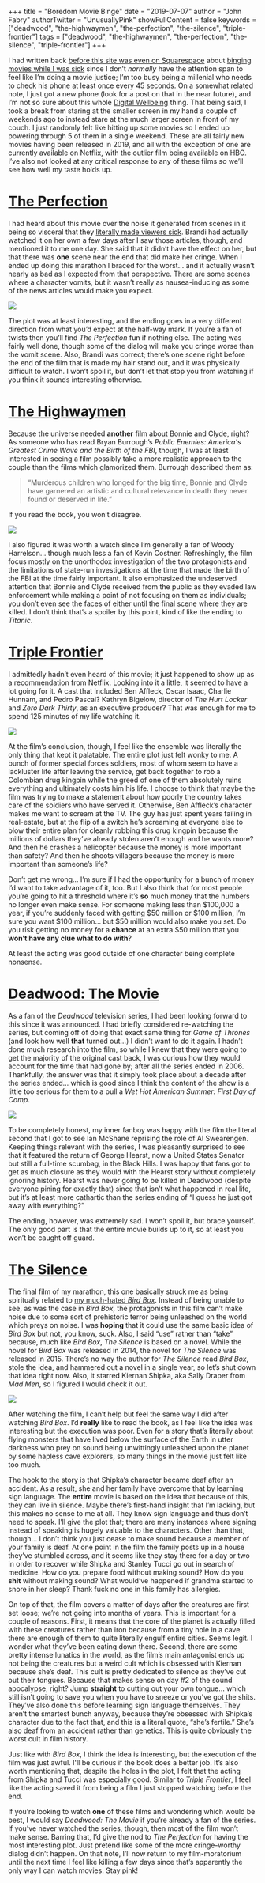 +++
title = "Boredom Movie Binge"
date = "2019-07-07"
author = "John Fabry"
authorTwitter = "UnusuallyPink"
showFullContent = false
keywords = ["deadwood", "the-highwaymen", "the-perfection", "the-silence", "triple-frontier"]
tags = ["deadwood", "the-highwaymen", "the-perfection", "the-silence", "triple-frontier"]
+++

I had written back [before this site was even on Squarespace](https://www.unusually.pink/blog/switching-to-squarespace) about [binging movies while I was sick](https://www.unusually.pink/blog/illness-movie-binge) since I don’t _normally_ have the attention span to feel like I’m doing a movie justice; I’m too busy being a millenial who needs to check his phone at least once every 45 seconds. On a somewhat related note, I just got a new phone (look for a post on that in the near future), and I’m not so sure about this whole [Digital Wellbeing](https://support.google.com/pixelphone/answer/9137850?hl=en&utm_source=wellbeing.google&utm_medium=referral&utm_campaign=wellbeing) thing. That being said, I took a break from staring at the smaller screen in my hand a couple of weekends ago to instead stare at the much larger screen in front of my couch. I just randomly felt like hitting up some movies so I ended up powering through 5 of them in a single weekend. These are all fairly new movies having been released in 2019, and all with the exception of one are currently available on Netflix, with the outlier film being available on HBO. I’ve also not looked at any critical response to any of these films so we’ll see how well my taste holds up.

# [The Perfection](https://en.wikipedia.org/wiki/The_Perfection)

I had heard about this movie over the noise it generated from scenes in it being so visceral that they [literally made viewers sick](https://www.screengeek.net/2019/05/30/the-perfection-netflix-viewers-sick/). Brandi had actually watched it on her own a few days after I saw those articles, though, and mentioned it to me one day. She said that it didn’t have the effect on her, but that there was **one** scene near the end that did make her cringe. When I ended up doing this marathon I braced for the worst… and it actually wasn’t nearly as bad as I expected from that perspective. There are some scenes where a character vomits, but it wasn’t really as nausea-inducing as some of the news articles would make you expect.

![](images/BoredomMovieBinge_perfection_poster.jpg)

The plot was at least interesting, and the ending goes in a very different direction from what you’d expect at the half-way mark. If you’re a fan of twists then you’ll find _The Perfection_ fun if nothing else. The acting was fairly well done, though some of the dialog will make you cringe worse than the vomit scene. Also, Brandi was correct; there’s one scene right before the end of the film that is made my hair stand out, and it was physically difficult to watch. I won’t spoil it, but don’t let that stop you from watching if you think it sounds interesting otherwise.

# [The Highwaymen](https://en.wikipedia.org/wiki/The_Highwaymen_(film))

Because the universe needed **another** film about Bonnie and Clyde, right? As someone who has read Bryan Burrough’s _Public Enemies: America's Greatest Crime Wave and the Birth of the FBI_, though, I was at least interested in seeing a film possibly take a more realistic approach to the couple than the films which glamorized them. Burrough described them as:

> “Murderous children who longed for the big time, Bonnie and Clyde have garnered an artistic and cultural relevance in death they never found or deserved in life.”

If you read the book, you won’t disagree.

![](images/BoredomMovieBinge_highwaymen_poster.jpg)

I also figured it was worth a watch since I’m generally a fan of Woody Harrelson… though much less a fan of Kevin Costner. Refreshingly, the film focus mostly on the unorthodox investigation of the two protagonists and the limitations of state-run investigations at the time that made the birth of the FBI at the time fairly important. It also emphasized the undeserved attention that Bonnie and Clyde received from the public as they evaded law enforcement while making a point of not focusing on them as individuals; you don’t even see the faces of either until the final scene where they are killed. I don’t think that’s a spoiler by this point, kind of like the ending to _Titanic_.

# [Triple Frontier](https://en.wikipedia.org/wiki/Triple_Frontier_(film))

I admittedly hadn’t even heard of this movie; it just happened to show up as a recommendation from Netflix. Looking into it a little, it seemed to have a lot going for it. A cast that included Ben Affleck, Oscar Isaac, Charlie Hunnam, and Pedro Pascal? Kathryn Bigelow, director of _The Hurt Locker_ and _Zero Dark Thirty_, as an executive producer? That was enough for me to spend 125 minutes of my life watching it.

![](images/BoredomMovieBinge_triple_frontier_poster.jpg)

At the film’s conclusion, though, I feel like the ensemble was literally the only thing that kept it palatable. The entire plot just felt wonky to me. A bunch of former special forces soldiers, most of whom seem to have a lackluster life after leaving the service, get back together to rob a Colombian drug kingpin while the greed of one of them absolutely ruins everything and ultimately costs him his life. I choose to think that maybe the film was trying to make a statement about how poorly the country takes care of the soldiers who have served it. Otherwise, Ben Affleck’s character makes me want to scream at the TV. The guy has just spent years failing in real-estate, but at the flip of a switch he’s screaming at everyone else to blow their entire plan for cleanly robbing this drug kingpin because the millions of dollars they’ve already stolen aren’t enough and he wants more? And then he crashes a helicopter because the money is more important than safety? And then he shoots villagers because the money is more important than someone’s life?

Don’t get me wrong… I’m sure if I had the opportunity for a bunch of money I’d want to take advantage of it, too. But I also think that for most people you’re going to hit a threshold where it’s **so** much money that the numbers no longer even make sense. For someone making less than $100,000 a year, if you’re suddenly faced with getting $50 million or $100 million, I’m sure you want $100 million… but $50 million would also make you set. Do you risk getting no money for a **chance** at an extra $50 million that you **won’t have any clue what to do with**?

At least the acting was good outside of one character being complete nonsense.

# [Deadwood: The Movie](https://en.wikipedia.org/wiki/Deadwood:_The_Movie)

As a fan of the _Deadwood_ television series, I had been looking forward to this since it was announced. I had briefly considered re-watching the series, but coming off of doing that exact same thing for _Game of Thrones_ (and look how well **that** turned out…) I didn’t want to do it again. I hadn’t done much research into the film, so while I knew that they were going to get the majority of the original cast back, I was curious how they would account for the time that had gone by; after all the series ended in 2006. Thankfully, the answer was that it simply took place about a decade after the series ended… which is good since I think the content of the show is a little too serious for them to a pull a _Wet Hot American Summer: First Day of Camp_.

![](images/BoredomMovieBinge_deadwood_poster.png)

To be completely honest, my inner fanboy was happy with the film the literal second that I got to see Ian McShane reprising the role of Al Swearengen. Keeping things relevant with the series, I was pleasantly surprised to see that it featured the return of George Hearst, now a United States Senator but still a full-time scumbag, in the Black Hills. I was happy that fans got to get as much closure as they would with the Hearst story without completely ignoring history. Hearst was never going to be killed in Deadwood (despite everyone pining for exactly that) since that isn’t what happened in real life, but it’s at least more cathartic than the series ending of “I guess he just got away with everything?”

The ending, however, was extremely sad. I won’t spoil it, but brace yourself. The only good part is that the entire movie builds up to it, so at least you won’t be caught off guard.

# [The Silence](https://en.wikipedia.org/wiki/The_Silence_(2019_film))

The final film of my marathon, this one basically struck me as being spiritually related to [my much-hated _Bird Box_](https://www.unusually.pink/blog/illness-movie-binge). Instead of being unable to see, as was the case in _Bird Box_, the protagonists in this film can’t make noise due to some sort of prehistoric terror being unleashed on the world which preys on noise. I was **hoping** that it could use the same basic idea of _Bird Box_ but not, you know, suck. Also, I said “use” rather than “take” because, much like _Bird Box_, _The Silence_ is based on a novel. While the novel for _Bird Box_ was released in 2014, the novel for _The Silence_ was released in 2015. There’s no way the author for _The Silence_ read _Bird Box_, stole the idea, and hammered out a novel in a single year, so let’s shut down that idea right now. Also, it starred Kiernan Shipka, aka Sally Draper from _Mad Men_, so I figured I would check it out.

![](images/BoredomMovieBinge_silence_poster.jpg)

After watching the film, I can’t help but feel the same way I did after watching _Bird Box_. I’d **really** like to read the book, as I feel like the idea was interesting but the execution was poor. Even for a story that’s literally about flying monsters that have lived below the surface of the Earth in utter darkness who prey on sound being unwittingly unleashed upon the planet by some hapless cave explorers, so many things in the movie just felt like too much.

The hook to the story is that Shipka’s character became deaf after an accident. As a result, she and her family have overcome that by learning sign language. The **entire** movie is based on the idea that because of this, they can live in silence. Maybe there’s first-hand insight that I’m lacking, but this makes no sense to me at all. They know sign language and thus don’t need to speak. I’ll give the plot that; there are many instances where signing instead of speaking is hugely valuable to the characters. Other than that, though… I don’t think you just cease to make sound because a member of your family is deaf. At one point in the film the family posts up in a house they’ve stumbled across, and it seems like they stay there for a day or two in order to recover while Shipka and Stanley Tucci go out in search of medicine. How do you prepare food without making sound? How do you **shit** without making sound? What would’ve happened if grandma started to snore in her sleep? Thank fuck no one in this family has allergies.

On top of that, the film covers a matter of days after the creatures are first set loose; we’re not going into months of years. This is important for a couple of reasons. First, it means that the core of the planet is actually filled with these creatures rather than iron because from a tiny hole in a cave there are enough of them to quite literally engulf entire cities. Seems legit. I wonder what they’ve been eating down there. Second, there are some pretty intense lunatics in the world, as the film’s main antagonist ends up not being the creatures but a weird cult which is obsessed with Kiernan because she’s deaf. This cult is pretty dedicated to silence as they’ve cut out their tongues. Because that makes sense on day #2 of the sound apocalypse, right? Jump **straight** to cutting out your own tongue… which still isn’t going to save you when you have to sneeze or you’ve got the shits. They’ve also done this before learning sign language themselves. They aren’t the smartest bunch anyway, because they’re obsessed with Shipka’s character due to the fact that, and this is a literal quote, “she’s fertile.” She’s also deaf from an accident rather than genetics. This is quite obviously the worst cult in film history.

Just like with _Bird Box_, I think the idea is interesting, but the execution of the film was just awful. I'll be curious if the book does a better job. It’s also worth mentioning that, despite the holes in the plot, I felt that the acting from Shipka and Tucci was especially good. Similar to _Triple Frontier_, I feel like the acting saved it from being a film I just stopped watching before the end.

If you’re looking to watch **one** of these films and wondering which would be best, I would say _Deadwood: The Movie_ if you’re already a fan of the series. If you’ve never watched the series, though, then most of the film won’t make sense. Barring that, I’d give the nod to _The Perfection_ for having the most interesting plot. Just pretend like some of the more cringe-worthy dialog didn’t happen. On that note, I’ll now return to my film-moratorium until the next time I feel like killing a few days since that’s apparently the only way I can watch movies. Stay pink!
